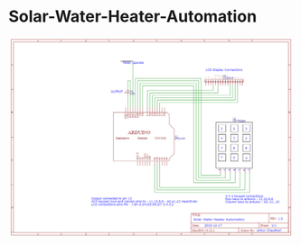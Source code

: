 # Solar-Water-Heater-Automation


<p><img alt="Image" title="icon" src="Schematic_solar_2020-09-02_13-06-01.png" /></p>
